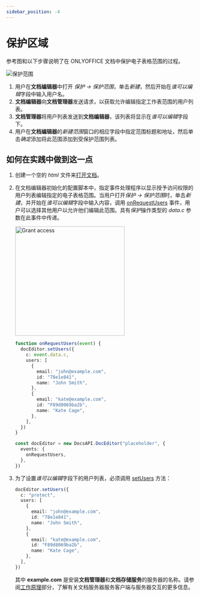 ```yaml
---
sidebar_position: -4
---
```


# 保护区域

参考图和以下步骤说明了在 ONLYOFFICE 文档中保护电子表格范围的过程。

![保护范围](/assets/images/editor/protect-ranges-scheme.svg)

1. 用户在**文档编辑器**中打开 *保护 -> 保护范围*，单击*新建*，然后开始在*谁可以编辑*字段中输入用户名。
2. **文档编辑器**向**文档管理器**发送请求，以获取允许编辑指定工作表范围的用户列表。
3. **文档管理器**将用户列表发送到**文档编辑器**，该列表将显示在*谁可以编辑*字段下。
4. 用户在**文档编辑器**的*新建范围*窗口的相应字段中指定范围标题和地址，然后单击*确定*添加将此范围添加到受保护范围列表。

## 如何在实践中做到这一点

1. 创建一个空的 *html* 文件来[打开文档](./opening-file.md#how-this-can-be-done-in-practice)。

2. 在文档编辑器初始化的配置脚本中，指定事件处理程序以显示授予访问权限的用户列表编辑指定的电子表格范围。当用户打开*保护 -> 保护范围*时，单击*新建*，并开始在*谁可以编辑*字段中输入内容，调用 [onRequestUsers](../../usage-api/config/events.md#onrequestusers) 事件，用户可以选择其他用户以允许他们编辑此范围。具有*保护*操作类型的 *data.c* 参数在此事件中传递。

   <img alt="Grant access" src="/assets/images/editor/protect-range.png" width="292px" />

   ``` ts
   function onRequestUsers(event) {
     docEditor.setUsers({
       c: event.data.c,
       users: [
         {
           email: "john@example.com",
           id: "78e1e841",
           name: "John Smith",
         },
         {
           email: "kate@example.com",
           id: "F89d8069ba2b",
           name: "Kate Cage",
         },
       ],
     })
   }
   
   const docEditor = new DocsAPI.DocEditor("placeholder", {
     events: {
       onRequestUsers,
     },
   })
   ```

3. 为了设置*谁可以编辑*字段下的用户列表，必须调用 [setUsers](../../usage-api/methods.md#setusers) 方法：

   ``` ts
   docEditor.setUsers({
     c: "protect",
     users: [
       {
         email: "john@example.com",
         id: "78e1e841",
         name: "John Smith",
       },
       {
         email: "kate@example.com",
         id: "F89d8069ba2b",
         name: "Kate Cage",
       },
     ],
   })
   ```

   其中 **example.com** 是安装**文档管理器**和**文档存储服务**的服务器的名称。请参阅[工作原理](./how-it-works.md)部分，了解有关文档服务器服务客户端与服务器交互的更多信息。
